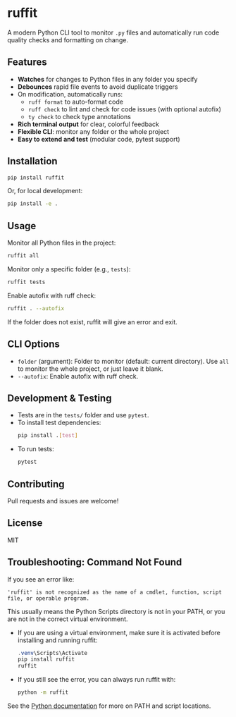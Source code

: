 
# ruffit

A modern Python CLI tool to monitor `.py` files and automatically run code quality checks and formatting on change.

## Features

- **Watches** for changes to Python files in any folder you specify
- **Debounces** rapid file events to avoid duplicate triggers
- On modification, automatically runs:
  - `ruff format` to auto-format code
  - `ruff check` to lint and check for code issues (with optional autofix)
  - `ty check` to check type annotations
- **Rich terminal output** for clear, colorful feedback
- **Flexible CLI**: monitor any folder or the whole project
- **Easy to extend and test** (modular code, pytest support)

## Installation

```sh
pip install ruffit
```
Or, for local development:
```sh
pip install -e .
```

## Usage

Monitor all Python files in the project:
```sh
ruffit all
```

Monitor only a specific folder (e.g., `tests`):
```sh
ruffit tests
```

Enable autofix with ruff check:
```sh
ruffit . --autofix
```

If the folder does not exist, ruffit will give an error and exit.

## CLI Options

- `folder` (argument): Folder to monitor (default: current directory). Use `all` to monitor the whole project, or just leave it blank.
- `--autofix`: Enable autofix with ruff check.

## Development & Testing

- Tests are in the `tests/` folder and use `pytest`.
- To install test dependencies:
  ```sh
  pip install .[test]
  ```
- To run tests:
  ```sh
  pytest
  ```

## Contributing

Pull requests and issues are welcome!

## License

MIT

## Troubleshooting: Command Not Found

If you see an error like:

```
'ruffit' is not recognized as the name of a cmdlet, function, script file, or operable program.
```

This usually means the Python Scripts directory is not in your PATH, or you are not in the correct virtual environment.

- If you are using a virtual environment, make sure it is activated before installing and running ruffit:
  ```powershell
  .venv\Scripts\Activate
  pip install ruffit
  ruffit
  ```
- If you still see the error, you can always run ruffit with:
  ```sh
  python -m ruffit
  ```

See the [Python documentation](https://docs.python.org/3/using/cmdline.html#environment-variables) for more on PATH and script locations.
